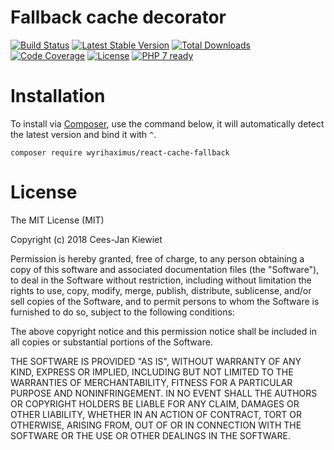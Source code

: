 # Fallback cache decorator

[![Build Status](https://travis-ci.com/WyriHaximus/reactphp-cache-fallback.svg?branch=master)](https://travis-ci.com/WyriHaximus/reactphp-cache-fallback)
[![Latest Stable Version](https://poser.pugx.org/WyriHaximus/react-cache-fallback/v/stable.png)](https://packagist.org/packages/WyriHaximus/react-cache-fallback)
[![Total Downloads](https://poser.pugx.org/WyriHaximus/react-cache-fallback/downloads.png)](https://packagist.org/packages/WyriHaximus/react-cache-fallback)
[![Code Coverage](https://scrutinizer-ci.com/g/WyriHaximus/reactphp-cache-fallback/badges/coverage.png?b=master)](https://scrutinizer-ci.com/g/WyriHaximus/reactphp-cache-fallback/?branch=master)
[![License](https://poser.pugx.org/WyriHaximus/react-cache-fallback/license.png)](https://packagist.org/packages/WyriHaximus/react-cache-fallback)
[![PHP 7 ready](http://php7ready.timesplinter.ch/WyriHaximus/reactphp-cache-fallback/badge.svg)](https://travis-ci.org/WyriHaximus/reactphp-cache-fallback)

# Installation

To install via [Composer](http://getcomposer.org/), use the command below, it will automatically detect the latest version and bind it with `^`.

```
composer require wyrihaximus/react-cache-fallback 
```

# License

The MIT License (MIT)

Copyright (c) 2018 Cees-Jan Kiewiet

Permission is hereby granted, free of charge, to any person obtaining a copy
of this software and associated documentation files (the "Software"), to deal
in the Software without restriction, including without limitation the rights
to use, copy, modify, merge, publish, distribute, sublicense, and/or sell
copies of the Software, and to permit persons to whom the Software is
furnished to do so, subject to the following conditions:

The above copyright notice and this permission notice shall be included in all
copies or substantial portions of the Software.

THE SOFTWARE IS PROVIDED "AS IS", WITHOUT WARRANTY OF ANY KIND, EXPRESS OR
IMPLIED, INCLUDING BUT NOT LIMITED TO THE WARRANTIES OF MERCHANTABILITY,
FITNESS FOR A PARTICULAR PURPOSE AND NONINFRINGEMENT. IN NO EVENT SHALL THE
AUTHORS OR COPYRIGHT HOLDERS BE LIABLE FOR ANY CLAIM, DAMAGES OR OTHER
LIABILITY, WHETHER IN AN ACTION OF CONTRACT, TORT OR OTHERWISE, ARISING FROM,
OUT OF OR IN CONNECTION WITH THE SOFTWARE OR THE USE OR OTHER DEALINGS IN THE
SOFTWARE.
